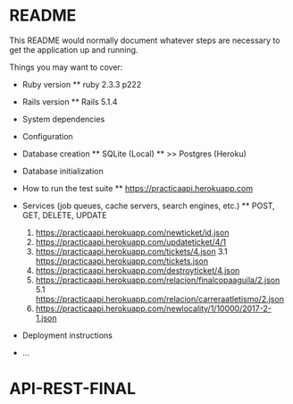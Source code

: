 # README

This README would normally document whatever steps are necessary to get the
application up and running.

Things you may want to cover:

* Ruby version
  ** ruby 2.3.3 p222
* Rails version
  ** Rails 5.1.4

* System dependencies

* Configuration

* Database creation
  ** SQLite (Local)
  ** >> Postgres (Heroku)

* Database initialization

* How to run the test suite
  ** https://practicaapi.herokuapp.com

* Services (job queues, cache servers, search engines, etc.)
  ** POST, GET, DELETE, UPDATE
  1. https://practicaapi.herokuapp.com/newticket/id.json
  2. https://practicaapi.herokuapp.com/updateticket/4/1
  3. https://practicaapi.herokuapp.com/tickets/4.json
  3.1 https://practicaapi.herokuapp.com/tickets.json
  4. https://practicaapi.herokuapp.com/destroyticket/4.json
  5. https://practicaapi.herokuapp.com/relacion/finalcopaaguila/2.json
  5.1 https://practicaapi.herokuapp.com/relacion/carreraatletismo/2.json
  6. https://practicaapi.herokuapp.com/newlocality/1/10000/2017-2-1.json
 
* Deployment instructions
  

* ...
# API-REST-FINAL
